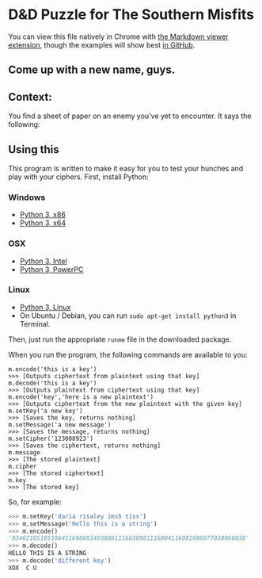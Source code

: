 D&D Puzzle for The Southern Misfits
===================================

You can view this file natively in Chrome with [the Markdown viewer extension](https://chrome.google.com/webstore/detail/markdown-preview/jmchmkecamhbiokiopfpnfgbidieafmd), though the examples will show best [in GitHub](https://github.com/tigerhawkvok/DnD-LLNS-CryptPuzzle/).

## Come up with a new name, guys.

## Context:

You find a sheet of paper on an enemy you've yet to encounter. It says the following:


## Using this

This program is written to make it easy for you to test your hunches and play with your ciphers. First, install Python:

### Windows

- [Python 3, x86](http://python.org/ftp/python/3.3.2/python-3.3.2.msi)
- [Python 3, x64](http://python.org/ftp/python/3.3.2/python-3.3.2.amd64.msi)

### OSX

- [Python 3, Intel](http://python.org/ftp/python/3.3.2/python-3.3.2-macosx10.6.dmg)
- [Python 3, PowerPC](http://python.org/ftp/python/3.3.2/python-3.3.2-macosx10.5.dmg)

### Linux

- [Python 3, Linux](http://python.org/ftp/python/3.3.2/Python-3.3.2.tar.xz)
- On Ubuntu / Debian, you can run `sudo apt-get install python3` in Terminal.

Then, just run the appropriate `runme` file in the downloaded package.

When you run the program, the following commands are available to you:

````
m.encode('this is a key')
>>> [Outputs ciphertext from plaintext using that key]
m.decode('this is a key')
>>> [Outputs plaintext from ciphertext using that key]
m.encode('key','here is a new plaintext')
>>> [Outputs ciphertext from the new plaintext with the given key]
m.setKey('a new key')
>>> [Saves the key, returns nothing]
m.setMessage('a new message')
>>> [Saves the message, returns nothing]
m.setCipher('123008923')
>>> [Saves the ciphertext, returns nothing]
m.message
>>> [The stored plaintext]
m.cipher
>>> [The stored ciphertext]
m.key
>>> [The stored key]
````

So, for example:

````python
>>> m.setKey('daria risaley imsh tiss')
>>> m.setMessage('Hello this is a string')
>>> m.encode()
'034021051051064116086034038081116038081116004116081086077038060030'
>>> m.decode()
HELLO THIS IS A STRING
>>> m.decode('different key')
XOX  C U
````
